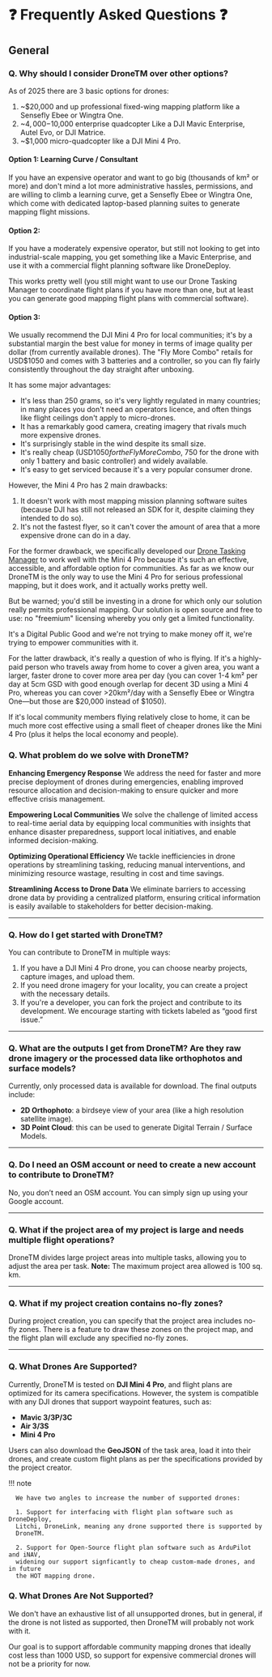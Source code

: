 # ❓ Frequently Asked Questions ❓

## General

### Q. Why should I consider DroneTM over other options?

As of 2025 there are 3 basic options for drones:

1. ~$20,000 and up professional fixed-wing mapping platform
   like a Sensefly Ebee or Wingtra One.
2. ~$4,000-$10,000 enterprise quadcopter Like a DJI Mavic
   Enterprise, Autel Evo, or DJI Matrice.
3. ~$1,000 micro-quadcopter like a DJI Mini 4 Pro.

#### Option 1: Learning Curve / Consultant

If you have an expensive operator and want to go big (thousands of km² or more)
and don't mind a lot more administrative hassles, permissions, and are willing
to climb a learning curve, get a Sensefly Ebee or Wingtra One, which come with
dedicated laptop-based planning suites to generate mapping flight missions.

#### Option 2:

If you have a moderately expensive operator, but still not looking to get into
industrial-scale mapping, you get something like a Mavic Enterprise, and use it
with a commercial flight planning software like DroneDeploy.

This works pretty well (you still might want to use our Drone Tasking Manager to
coordinate flight plans if you have more than one, but at least you can generate
good mapping flight plans with commercial software).

#### Option 3:

We usually recommend the DJI Mini 4 Pro for local communities; it's by a
substantial margin the best value for money in terms of image quality per dollar
(from currently available drones). The "Fly More Combo" retails for USD$1050
and comes with 3 batteries and a controller, so you can fly fairly consistently
throughout the day straight after unboxing.

It has some major advantages:

- It's less than 250 grams, so it's very lightly regulated in many countries;
  in many places you don't need an operators licence, and often things like
  flight ceilings don't apply to micro-drones.
- It has a remarkably good camera, creating imagery that rivals much more
  expensive drones.
- It's surprisingly stable in the wind despite its small size.
- It's really cheap (USD$1050 for the Fly More Combo, ~$750 for the drone with
  only 1 battery and basic controller) and widely available.
- It's easy to get serviced because it's a very popular consumer drone.

However, the Mini 4 Pro has 2 main drawbacks:

1. It doesn't work with most mapping mission planning software suites (because
   DJI has still not released an SDK for it, despite claiming they intended to do so).
2. It's not the fastest flyer, so it can't cover the amount of area that a more
   expensive drone can do in a day.

For the former drawback, we specifically developed our
[Drone Tasking Manager](dronetm.org) to work well with the Mini 4 Pro because it's
such an effective, accessible, and affordable option for communities. As far as we
know our DroneTM is the only way to use the Mini 4 Pro for serious professional
mapping, but it does work, and it actually works pretty well.

But be warned; you'd still be investing in a drone for which only our solution
really permits professional mapping. Our solution is open source and free to
use: no "freemium" licensing whereby you only get a limited functionality.

It's a Digital Public Good and we're not trying to make money off it, we're
trying to empower communities with it.

For the latter drawback, it's really a question of who is flying. If it's a
highly-paid person who travels away from home to cover a given area, you want
a larger, faster drone to cover more area per day (you can cover 1-4 km² per
day at 5cm GSD with good enough overlap for decent 3D using a Mini 4 Pro, whereas
you can cover >20km²/day with a Sensefly Ebee or Wingtra One—but those are $20,000
instead of $1050).

If it's local community members flying relatively close to home, it can be much more
cost effective using a small fleet of cheaper drones like the Mini 4 Pro (plus it
helps the local economy and people).

### Q. What problem do we solve with DroneTM?

**Enhancing Emergency Response**
We address the need for faster and more precise deployment of drones during
emergencies, enabling improved resource allocation and decision-making
to ensure quicker and more effective crisis management.

**Empowering Local Communities**
We solve the challenge of limited access to real-time aerial data
by equipping local communities with insights that enhance disaster
preparedness, support local initiatives, and enable informed decision-making.

**Optimizing Operational Efficiency**
We tackle inefficiencies in drone operations by streamlining tasking,
reducing manual interventions, and minimizing resource wastage, resulting in cost and time savings.

**Streamlining Access to Drone Data**
We eliminate barriers to accessing drone data by providing a centralized
platform, ensuring critical information is easily available to stakeholders for better decision-making.

---

### Q. How do I get started with DroneTM?

You can contribute to DroneTM in multiple ways:

1. If you have a DJI Mini 4 Pro drone, you can choose nearby projects, capture images, and upload them.
2. If you need drone imagery for your locality, you can create a project with the necessary details.
3. If you're a developer, you can fork the project and contribute
   to its development. We encourage starting with tickets labeled as “good first issue.”

---

### Q. What are the outputs I get from DroneTM? Are they raw drone imagery or the processed data like orthophotos and surface models?

Currently, only processed data is available for download. The final outputs include:

- **2D Orthophoto**: a birdseye view of your area (like a high resolution satellite image).
- **3D Point Cloud**: this can be used to generate Digital Terrain / Surface Models.

---

### Q. Do I need an OSM account or need to create a new account to contribute to DroneTM?

No, you don’t need an OSM account. You can simply sign up using your Google account.

---

### Q. What if the project area of my project is large and needs multiple flight operations?

DroneTM divides large project areas into multiple tasks, allowing you to adjust the area per task.
**Note:** The maximum project area allowed is 100 sq. km.

---

### Q. What if my project creation contains no-fly zones?

During project creation, you can specify that the project area includes
no-fly zones. There is a feature to draw these zones on the project map, and the flight plan will exclude any specified no-fly zones.

---

### Q. What Drones Are Supported?

Currently, DroneTM is tested on **DJI Mini 4 Pro**, and flight plans are optimized for its camera specifications.
However, the system is compatible with any DJI drones that support waypoint features, such as:

- **Mavic 3/3P/3C**
- **Air 3/3S**
- **Mini 4 Pro**

Users can also download the **GeoJSON** of the task area, load it into their
drones, and create custom flight plans as per the specifications provided by the project creator.

!!! note

      We have two angles to increase the number of supported drones:

      1. Support for interfacing with flight plan software such as DroneDeploy,
      Litchi, DroneLink, meaning any drone supported there is supported by
      DroneTM.

      2. Support for Open-Source flight plan software such as ArduPilot and iNAV,
      widening our support signficantly to cheap custom-made drones, and in future
      the HOT mapping drone.

### Q. What Drones Are Not Supported?

We don't have an exhaustive list of all unsupported drones, but in general, if
the drone is not listed as supported, then DroneTM will probably not work with
it.

Our goal is to support affordable community mapping drones that ideally cost
less than 1000 USD, so support for expensive commercial drones will not be
a priority for now.
